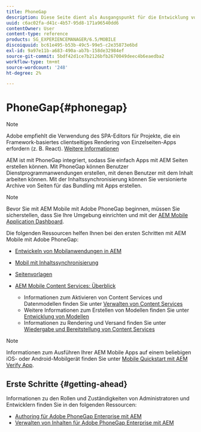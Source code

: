 ```yaml
---
title: PhoneGap
description: Diese Seite dient als Ausgangspunkt für die Entwicklung von Apps mit PhoneGap Enterprise mit AEM. AEM ist mit PhoneGap integriert, sodass Sie einfach Apps mit AEM Seiten erstellen können. Mit PhoneGap können Benutzer Dienstprogrammanwendungen erstellen, mit denen Benutzer mit dem Inhalt arbeiten können.
uuid: c6ac02fa-d41c-4b57-95d8-171a96540dd6
contentOwner: User
content-type: reference
products: SG_EXPERIENCEMANAGER/6.5/MOBILE
discoiquuid: bc61e495-b53b-49c5-99e5-c2e35873e6bd
exl-id: 9a97e11b-a683-490a-ab7b-158de32984ef
source-git-commit: 5bdf42d1ce7b2126bfb2670049deec4b6eaedba2
workflow-type: tm+mt
source-wordcount: '248'
ht-degree: 2%

---
```


# PhoneGap{#phonegap}

>[!NOTE]
>
>Adobe empfiehlt die Verwendung des SPA-Editors für Projekte, die ein Framework-basiertes clientseitiges Rendering von Einzelseiten-Apps erfordern (z. B. React). [Weitere Informationen](/help/sites-developing/spa-overview.md)

AEM ist mit PhoneGap integriert, sodass Sie einfach Apps mit AEM Seiten erstellen können. Mit PhoneGap können Benutzer Dienstprogrammanwendungen erstellen, mit denen Benutzer mit dem Inhalt arbeiten können. Mit der Inhaltssynchronisierung können Sie versionierte Archive von Seiten für das Bundling mit Apps erstellen.

>[!NOTE]
>
>Bevor Sie mit AEM Mobile mit Adobe PhoneGap beginnen, müssen Sie sicherstellen, dass Sie Ihre Umgebung einrichten und mit der [AEM Mobile Application Dashboard](/help/mobile/phonegap-authoring-apps.md).

Die folgenden Ressourcen helfen Ihnen bei den ersten Schritten mit AEM Mobile mit Adobe PhoneGap:

* [Entwickeln von Mobilanwendungen in AEM](/help/mobile/developing-mobile-applications.md)
* [Mobil mit Inhaltssynchronisierung](/help/mobile/phonegap-contentsync.md)
* [Seitenvorlagen  ](/help/mobile/phonegap-apps-arch-page-templates.md)

* [AEM Mobile Content Services: Überblick](/help/mobile/develop-content-as-a-service.md)

   * Informationen zum Aktivieren von Content Services und Datenmodellen finden Sie unter [Verwalten von Content Services](/help/mobile/developing-content-services.md)
   * Weitere Informationen zum Erstellen von Modellen finden Sie unter [Entwicklung von Modellen](/help/mobile/administer-mobile-apps.md)
   * Informationen zu Rendering und Versand finden Sie unter [Wiedergabe und Bereitstellung von Content Services](/help/mobile/rendering-and-delivery.md)

>[!NOTE]
>
>Informationen zum Ausführen Ihrer AEM Mobile Apps auf einem beliebigen iOS- oder Android-Mobilgerät finden Sie unter [Mobile Quickstart mit AEM Verify App](/help/mobile/phonegap-mobile-quickstart.md).

## Erste Schritte {#getting-ahead}

Informationen zu den Rollen und Zuständigkeiten von Administratoren und Entwicklern finden Sie in den folgenden Ressourcen:

* [Authoring für Adobe PhoneGap Enterprise mit AEM](/help/mobile/phonegap.md)
* [Verwalten von Inhalten für Adobe PhoneGap Enterprise mit AEM](/help/mobile/administer-phonegap.md)
